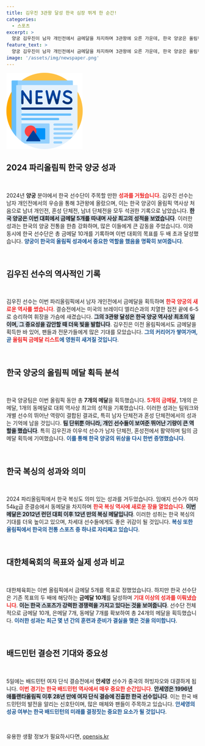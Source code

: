 ```yaml
---
title: 김우진 3관왕 달성 한국 심장 뛰게 한 순간!
categories:
  - 스포츠
excerpt: >
  양궁 김우진이 남자 개인전에서 금메달을 차지하며 3관왕에 오른 가운데, 한국 양궁은 올림픽 최초로 금메달 5개를 싹쓸이했다. 이번 성과로 한국 선수단은 10개의 금메달을 획득하며 역대 최다 메달 기록을 경신하고 있다.
feature_text: >
  양궁 김우진이 남자 개인전에서 금메달을 차지하며 3관왕에 오른 가운데, 한국 양궁은 올림픽 최초로 금메달 5개를 싹쓸이했다. 이번 성과로 한국 선수단은 10개의 금메달을 획득하며 역대 최다 메달 기록을 경신하고 있다.
image: '/assets/img/newspaper.png'
---
```


<p><img src="/assets/img/newspaper.png" alt="kimp 속보" /></p>

<h2 data-ke-size="size26">2024 파리올림픽 한국 양궁 성과</h2>

<p data-ke-size="size16">&nbsp;</p>

<p>2024년 <b>양궁</b> 분야에서 한국 선수단이 주목할 만한 <b><span style="color: #ee2323;">성과를 거뒀습니다</span></b>. 김우진 선수는 남자 개인전에서의 우승을 통해 3관왕에 올랐으며, 이는 한국 양궁이 올림픽 역사상 처음으로 남녀 개인전, 혼성 단체전, 남녀 단체전을 모두 석권한 기록으로 남았습니다. <b><span style="background-color: #21538527;">한국 양궁은 이번 대회에서 금메달 5개를 따내며 사상 최고의 성적을 보였습니다</span></b>. 이러한 성과는 한국의 양궁 전통을 한층 강화하며, 많은 이들에게 큰 감동을 주었습니다. 이와 동시에 한국 선수단은 총 금메달 10개를 기록하며 이번 대회의 목표를 두 배 초과 달성했습니다. <b><span style="color: #1a5490;">양궁이 한국의 올림픽 성과에서 중요한 역할을 했음을 명확히 보여줍니다</span></b>.</p></p>

<p data-ke-size="size16">&nbsp;</p>

<h2 data-ke-size="size26">김우진 선수의 역사적인 기록</h2>

<p data-ke-size="size16">&nbsp;</p>

<p>김우진 선수는 이번 파리올림픽에서 남자 개인전에서 금메달을 획득하며 <b><span style="color: #ee2323;">한국 양궁의 새로운 역사를 썼습니다</span></b>. 결승전에서는 미국의 브레이디 엘리슨과의 치열한 접전 끝에 6-5로 승리하여 휘장을 가슴에 새겼습니다. <b><span style="background-color: #21538527;">그의 3관왕 달성은 한국 양궁 역사상 최초의 일이며, 그 중요성을 감안할 때 더욱 빛을 발합니다</span></b>. 김우진은 이전 올림픽에서도 금메달을 획득한 바 있어, 팬들과 전문가들에게 많은 기대를 모았습니다. <b><span style="color: #1a5490;">그의 커리어가 쌓여가며, 곧 <span style="color: #ee2323;">올림픽 금메달 리스트</span>에 영원히 새겨질 것입니다</span></b>.</p></p>

<p data-ke-size="size16">&nbsp;</p>

<h2 data-ke-size="size26">한국 양궁의 올림픽 메달 획득 분석</h2>

<p data-ke-size="size16">&nbsp;</p>

<p>한국 양궁팀은 이번 올림픽 동안 총 <b>7개의 메달</b>을 획득했습니다. <b><span style="color: #ee2323;">5개의 금메달</span></b>, 1개의 은메달, 1개의 동메달로 대회 역사상 최고의 성적을 기록했습니다. 이러한 성과는 팀워크와 개별 선수의 뛰어난 역량이 결합된 결과로, 특히 남자 단체전과 혼성 단체전에서의 성과는 기억에 남을 것입니다. <b><span style="background-color: #21538527;">팀 단위뿐 아니라, 개인 선수들이 보여준 뛰어난 기량이 큰 역할을 했습니다</span></b>. 특히 김우진과 이우석 선수가 남자 단체전, 혼성전에서 활약하며 팀의 금메달 획득에 기여했습니다. <b><span style="color: #1a5490;">이를 통해 한국 양궁의 위상을 다시 한번 증명했습니다</span></b>.</p></p>

<p data-ke-size="size16">&nbsp;</p>

<h2 data-ke-size="size26">한국 복싱의 성과와 의미</h2>

<p data-ke-size="size16">&nbsp;</p>

<p>2024 파리올림픽에서 한국 복싱도 의미 있는 성과를 거두었습니다. 임애지 선수가 여자 54㎏급 준결승에서 동메달을 차지하며 <b><span style="color: #ee2323;">한국 복싱 역사에 새로운 장을 열었습니다</span></b>. <b><span style="background-color: #21538527;">이번 메달은 2012년 런던 대회 이후 12년 만의 복싱 메달입니다</span></b>. 이러한 성취는 한국 복싱의 기대를 더욱 높이고 있으며, 차세대 선수들에게도 좋은 귀감이 될 것입니다. <b><span style="color: #1a5490;">복싱 또한 올림픽에서 한국의 전통 스포츠 중 하나로 자리째고 있습니다</span></b>.</p></p>

<p data-ke-size="size16">&nbsp;</p>

<h2 data-ke-size="size26">대한체육회의 목표와 실제 성과 비교</h2>

<p data-ke-size="size16">&nbsp;</p>

<p>대한체육회는 이번 올림픽에서 금메달 5개를 목표로 정했었습니다. 하지만 한국 선수단은 기존 목표의 두 배에 해당하는 <b>금메달 10개</b>를 달성하며 <b><span style="color: #ee2323;">기대 이상의 성과를 이뤄냈습니다</span></b>. <b><span style="background-color: #21538527;">이는 한국 스포츠가 강력한 경쟁력을 가지고 있다는 것을 보여줍니다</span></b>. 선수단 전체적으로 금메달 10개, 은메달 7개, 동메달 7개를 확보하여 총 24개의 메달을 획득했습니다. <b><span style="color: #1a5490;">이러한 성과는 최근 몇 년 간의 훈련과 준비가 결실을 맺은 것을 의미합니다</span></b>.</p></p>

<p data-ke-size="size16">&nbsp;</p>

<h2 data-ke-size="size26">배드민턴 결승전 기대와 중요성</h2>

<p data-ke-size="size16">&nbsp;</p>

<p>5일에는 배드민턴 여자 단식 결승전에서 <b>안세영</b> 선수가 중국의 허빙자오와 대결하게 됩니다. <b><span style="color: #ee2323;">이번 경기는 한국 배드민턴 역사에서 매우 중요한 순간입니다</span></b>. <b><span style="background-color: #21538527;">안세영은 1996년 애틀랜타올림픽 이후 28년 만에 여자 단식 결승에 진출한 한국 선수입니다</span></b>. 이는 한국 배드민턴의 발전을 알리는 신호탄이며, 많은 매체와 팬들이 주목하고 있습니다. <b><span style="color: #1a5490;">안세영의 성공 여부는 한국 배드민턴의 미래를 결정짓는 중요한 요소가 될 것입니다</span></b>.</p></p>

<p data-ke-size="size16">&nbsp;</p>
유용한 생활 정보가 필요하시다면, <a href="https://opensis.kr" rel="dofollow">opensis.kr</a>



